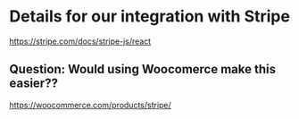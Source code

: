 # Details for our integration with Stripe

https://stripe.com/docs/stripe-js/react


## Question: Would using Woocomerce make this easier??

https://woocommerce.com/products/stripe/
